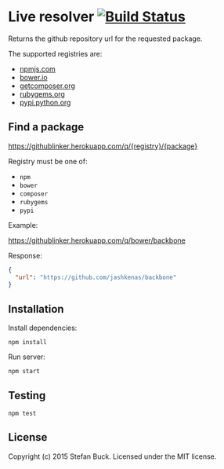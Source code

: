 # Live resolver [![Build Status][travis-image]][travis-url]

Returns the github repository url for the requested package.

The supported registries are:
  - [npmjs.com](https://npmjs.com)
  - [bower.io](http:/bower.io)
  - [getcomposer.org](https://getcomposer.org)
  - [rubygems.org](https://rubygems.org)
  - [pypi.python.org](https://pypi.python.org)
  
## Find a package

https://githublinker.herokuapp.com/q/{registry}/{package}

Registry must be one of:
  - `npm`
  - `bower`
  - `composer`
  - `rubygems`
  - `pypi`

Example:

https://githublinker.herokuapp.com/q/bower/backbone

Response:

```json
{
  "url": "https://github.com/jashkenas/backbone"
}
```

## Installation

Install dependencies:

`npm install`

Run server:

`npm start`

## Testing

`npm test`


## License

Copyright (c) 2015 Stefan Buck. Licensed under the MIT license.


[travis-url]: https://travis-ci.org/OctoLinker/live-resolver
[travis-image]: https://travis-ci.org/OctoLinker/live-resolver.svg?branch=master
